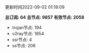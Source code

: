 更新时间2022-09-02 01:18:09

**总订阅: 64**
**总节点: 9857**
**有效节点: 2058**
- trojan节点: 194
- v2ray节点: 1654
- ssr节点: 4
- ss节点: 206
